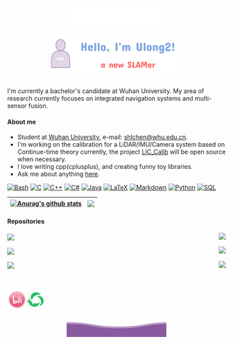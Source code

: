 <p align="center">
        <img src="./img/wave.svg" alt="Github Stats" />
</p>
<p align="center"><a href="https://github.com/Unsigned-Long"><img width="60%" alt="Hello, I'm Ulong2!" src="./img/me.png" /></a></p>

<br />I'm currently a bachelor's candidate at Wuhan University. My area of research currently focuses on integrated navigation systems and multi-sensor fusion.

#### About me

- Student at [Wuhan University](https://www.whu.edu.cn/), e-mail: shlchen@whu.edu.cn.
- I'm working on the calibration for a LiDAR/IMU/Camera system based on Continue-time theory currently, the project [LIC_Calib](https://github.com/Unsigned-Long/LIC-Calib) will be open source when necessary.
- I love writing cpp(cplusplus), and creating funny toy libraries.
- Ask me about anything [here](https://github.com/Unsigned-Long/Unsigned-Long/issues).

 <p>
      <a href="https://github.com/search?q=user%3ADenverCoder1+language%3Abash"><img alt="Bash" src="https://img.shields.io/badge/Bash-121011.svg?logo=gnu-bash&logoColor=white"></a>
      <a href="https://github.com/search?q=user%3ADenverCoder1+language%3Ac"><img alt="C" src="https://custom-icon-badges.demolab.com/badge/C-03599C.svg?logo=c-in-hexagon&logoColor=white"></a>
      <a href="https://github.com/search?q=user%3ADenverCoder1+language%3Acpp"><img alt="C++" src="https://custom-icon-badges.demolab.com/badge/C++-9C033A.svg?logo=cpp2&logoColor=white"></a>
      <a href="https://github.com/search?q=user%3ADenverCoder1+language%3Acsharp"><img alt="C#" src="https://custom-icon-badges.demolab.com/badge/C%23-68217A.svg?logo=cs2&logoColor=white"></a>
      <a href="https://github.com/search?q=user%3ADenverCoder1+language%3Ajava"><img alt="Java" src="https://custom-icon-badges.demolab.com/badge/Java-007396.svg?logo=java&logoColor=white"></a>
      <a href="https://github.com/search?q=user%3ADenverCoder1+language%3Atex"><img alt="LaTeX" src="https://img.shields.io/badge/LaTeX-008080.svg?logo=LaTeX&logoColor=white"></a>
      <a href="https://github.com/search?q=user%3ADenverCoder1+language%3Amarkdown"><img alt="Markdown" src="https://img.shields.io/badge/Markdown-000000.svg?logo=markdown&logoColor=white"></a>
      <a href="https://github.com/search?q=user%3ADenverCoder1+language%3Apython"><img alt="Python" src="https://img.shields.io/badge/Python-14354C.svg?logo=python&logoColor=white"></a>
      <a href="https://github.com/search?q=user%3ADenverCoder1+language%3Asql"><img alt="SQL" src="https://custom-icon-badges.demolab.com/badge/SQL-025E8C.svg?logo=database&logoColor=white"></a>
 </p>




| <a href="https://github.com/anuraghazra/github-readme-stats"><img align="center" src="https://github-readme-stats.vercel.app/api?username=Unsigned-Long&show_icons=true&include_all_commits=true&theme=buefy&hide_border=true" alt="Anurag's github stats" /></a> | <a href="https://github.com/anuraghazra/github-readme-stats"><img align="center" src="https://github-readme-stats.vercel.app/api/top-langs/?username=Unsigned-Long&layout=compact&theme=buefy&hide_border=true" /></a> |
| ------------- | ------------- |

#### Repositories

 <a href="https://github.com/anuraghazra/github-readme-stats"><img align="center" src="https://github-readme-stats.vercel.app/api/pin/?username=Unsigned-Long&repo=CSV-Handler&theme=buefy" /></a>  <a href="https://github.com/anuraghazra/github-readme-stats"><img align="right" src="https://github-readme-stats.vercel.app/api/pin/?username=Unsigned-Long&repo=kinect-controller&theme=buefy" /></a> 

 <a href="https://github.com/anuraghazra/github-readme-stats"><img align="center" src="https://github-readme-stats.vercel.app/api/pin/?username=Unsigned-Long&repo=flags&theme=buefy" /></a>  <a href="https://github.com/anuraghazra/github-readme-stats"><img align="right" src="https://github-readme-stats.vercel.app/api/pin/?username=Unsigned-Long&repo=slam-tricks&theme=buefy" /></a> 

 <a href="https://github.com/anuraghazra/github-readme-stats"><img align="center" src="https://github-readme-stats.vercel.app/api/pin/?username=Unsigned-Long&repo=Timer&theme=buefy" /></a> 
 <a href="https://github.com/anuraghazra/github-readme-stats"><img align="right" src="https://github-readme-stats.vercel.app/api/pin/?username=Unsigned-Long&repo=slam-scene-viewer&theme=buefy" /></a> 

<br />
<br />

<a href="https://mp.weixin.qq.com/s?__biz=Mzg5NzU3Nzk0OQ==&mid=2247483715&idx=1&sn=0c45002689ff2084a2c4d550ec05825e&chksm=c06ee7f1f7196ee7db7e97e5e8809702e3d9488b6672ecae91dab87aad26a478e7f370e4d4d8#rd">
  <img align="center" alt="Anurag Hazra | CodeSandbox" width="45px" src="./img/bilibili.jpeg" />
</a>

<a href="https://space.bilibili.com/472061452?spm_id_from=333.1007.0.0">
  <img align="center" alt="Anurag Hazra | CodeSandbox" width="35px" src="./img/wechat.png" />
</a>

<p align="center">
        <img src="./img/wave2.svg" alt="Github Stats" />
</p>
